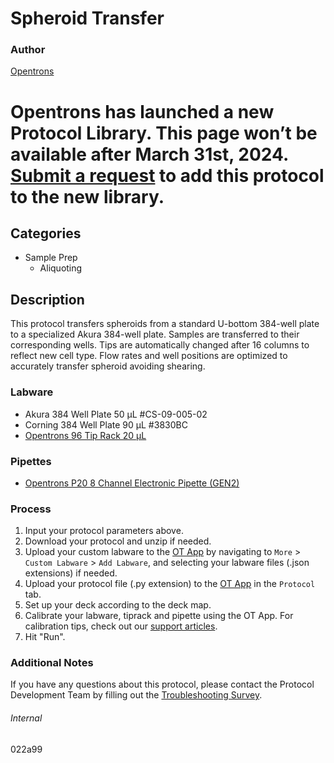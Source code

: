 # Spheroid Transfer

### Author

[Opentrons](https://opentrons.com/)


# Opentrons has launched a new Protocol Library. This page won’t be available after March 31st, 2024. [Submit a request](https://docs.google.com/forms/d/e/1FAIpQLSdYYp9QCKow4nn0KlCVsMS3HX0eJ0N9O7-erajKvcpT0lWbSg/viewform) to add this protocol to the new library.

## Categories

- Sample Prep
  - Aliquoting

## Description

This protocol transfers spheroids from a standard U-bottom 384-well plate to a specialized Akura 384-well plate. Samples are transferred to their corresponding wells. Tips are automatically changed after 16 columns to reflect new cell type. Flow rates and well positions are optimized to accurately transfer spheroid avoiding shearing.

### Labware

- Akura 384 Well Plate 50 µL #CS-09-005-02
- Corning 384 Well Plate 90 µL #3830BC
- [Opentrons 96 Tip Rack 20 µL](https://shop.opentrons.com/collections/opentrons-tips/products/opentrons-10ul-tips)

### Pipettes

- [Opentrons P20 8 Channel Electronic Pipette (GEN2)](https://shop.opentrons.com/8-channel-electronic-pipette/)

### Process

1. Input your protocol parameters above.
2. Download your protocol and unzip if needed.
3. Upload your custom labware to the [OT App](https://opentrons.com/ot-app) by navigating to `More` > `Custom Labware` > `Add Labware`, and selecting your labware files (.json extensions) if needed.
4. Upload your protocol file (.py extension) to the [OT App](https://opentrons.com/ot-app) in the `Protocol` tab.
5. Set up your deck according to the deck map.
6. Calibrate your labware, tiprack and pipette using the OT App. For calibration tips, check out our [support articles](https://support.opentrons.com/en/collections/1559720-guide-for-getting-started-with-the-ot-2).
7. Hit "Run".

### Additional Notes

If you have any questions about this protocol, please contact the Protocol Development Team by filling out the [Troubleshooting Survey](https://protocol-troubleshooting.paperform.co/).

###### Internal

022a99
